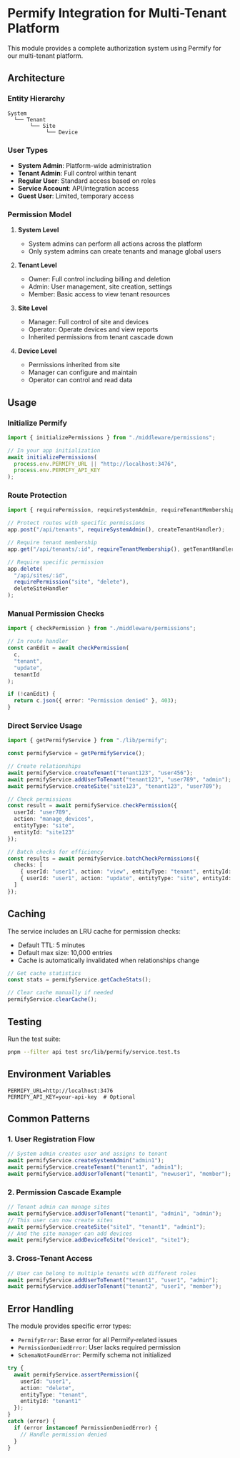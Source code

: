 # Permify Integration for Multi-Tenant Platform

This module provides a complete authorization system using Permify for our multi-tenant platform.

## Architecture

### Entity Hierarchy

```
System
  └── Tenant
       └── Site
            └── Device
```

### User Types

- **System Admin**: Platform-wide administration
- **Tenant Admin**: Full control within tenant
- **Regular User**: Standard access based on roles
- **Service Account**: API/integration access
- **Guest User**: Limited, temporary access

### Permission Model

1. **System Level**

   - System admins can perform all actions across the platform
   - Only system admins can create tenants and manage global users

2. **Tenant Level**

   - Owner: Full control including billing and deletion
   - Admin: User management, site creation, settings
   - Member: Basic access to view tenant resources

3. **Site Level**

   - Manager: Full control of site and devices
   - Operator: Operate devices and view reports
   - Inherited permissions from tenant cascade down

4. **Device Level**
   - Permissions inherited from site
   - Manager can configure and maintain
   - Operator can control and read data

## Usage

### Initialize Permify

```typescript
import { initializePermissions } from "./middleware/permissions";

// In your app initialization
await initializePermissions(
  process.env.PERMIFY_URL || "http://localhost:3476",
  process.env.PERMIFY_API_KEY
);
```

### Route Protection

```typescript
import { requirePermission, requireSystemAdmin, requireTenantMembership } from "./middleware/permissions";

// Protect routes with specific permissions
app.post("/api/tenants", requireSystemAdmin(), createTenantHandler);

// Require tenant membership
app.get("/api/tenants/:id", requireTenantMembership(), getTenantHandler);

// Require specific permission
app.delete(
  "/api/sites/:id",
  requirePermission("site", "delete"),
  deleteSiteHandler
);
```

### Manual Permission Checks

```typescript
import { checkPermission } from "./middleware/permissions";

// In route handler
const canEdit = await checkPermission(
  c,
  "tenant",
  "update",
  tenantId
);

if (!canEdit) {
  return c.json({ error: "Permission denied" }, 403);
}
```

### Direct Service Usage

```typescript
import { getPermifyService } from "./lib/permify";

const permifyService = getPermifyService();

// Create relationships
await permifyService.createTenant("tenant123", "user456");
await permifyService.addUserToTenant("tenant123", "user789", "admin");
await permifyService.createSite("site123", "tenant123", "user789");

// Check permissions
const result = await permifyService.checkPermission({
  userId: "user789",
  action: "manage_devices",
  entityType: "site",
  entityId: "site123"
});

// Batch checks for efficiency
const results = await permifyService.batchCheckPermissions({
  checks: [
    { userId: "user1", action: "view", entityType: "tenant", entityId: "tenant1" },
    { userId: "user1", action: "update", entityType: "site", entityId: "site1" }
  ]
});
```

## Caching

The service includes an LRU cache for permission checks:

- Default TTL: 5 minutes
- Default max size: 10,000 entries
- Cache is automatically invalidated when relationships change

```typescript
// Get cache statistics
const stats = permifyService.getCacheStats();

// Clear cache manually if needed
permifyService.clearCache();
```

## Testing

Run the test suite:

```bash
pnpm --filter api test src/lib/permify/service.test.ts
```

## Environment Variables

```env
PERMIFY_URL=http://localhost:3476
PERMIFY_API_KEY=your-api-key  # Optional
```

## Common Patterns

### 1. User Registration Flow

```typescript
// System admin creates user and assigns to tenant
await permifyService.createSystemAdmin("admin1");
await permifyService.createTenant("tenant1", "admin1");
await permifyService.addUserToTenant("tenant1", "newuser1", "member");
```

### 2. Permission Cascade Example

```typescript
// Tenant admin can manage sites
await permifyService.addUserToTenant("tenant1", "admin1", "admin");
// This user can now create sites
await permifyService.createSite("site1", "tenant1", "admin1");
// And the site manager can add devices
await permifyService.addDeviceToSite("device1", "site1");
```

### 3. Cross-Tenant Access

```typescript
// User can belong to multiple tenants with different roles
await permifyService.addUserToTenant("tenant1", "user1", "admin");
await permifyService.addUserToTenant("tenant2", "user1", "member");
```

## Error Handling

The module provides specific error types:

- `PermifyError`: Base error for all Permify-related issues
- `PermissionDeniedError`: User lacks required permission
- `SchemaNotFoundError`: Permify schema not initialized

```typescript
try {
  await permifyService.assertPermission({
    userId: "user1",
    action: "delete",
    entityType: "tenant",
    entityId: "tenant1"
  });
}
catch (error) {
  if (error instanceof PermissionDeniedError) {
    // Handle permission denied
  }
}
```
